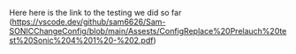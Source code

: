 Here 
here is the link to the testing we did so far  (https://vscode.dev/github/sam6626/Sam-SONICChangeConfig/blob/main/Assests/ConfigReplace%20Prelauch%20test%20Sonic%204%201%20-%202.pdf)
